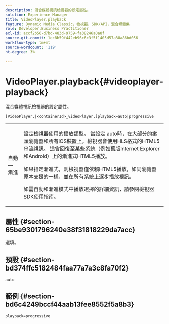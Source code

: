 ```yaml
---
description: 混合媒體視訊檢視器的設定屬性。
solution: Experience Manager
title: VideoPlayer.playback
feature: Dynamic Media Classic，檢視器，SDK/API，混合媒體集
role: Developer,Business Practitioner
exl-id: accf2b56-d7bd-483d-9759-fa38246a0a8f
source-git-commit: 1ec8b59f442eb96c6c3f5f1405d57a38a86bd056
workflow-type: tm+mt
source-wordcount: '119'
ht-degree: 3%

---
```


# VideoPlayer.playback{#videoplayer-playback}

混合媒體視訊檢視器的設定屬性。

`[VideoPlayer.|<containerId>_videoPlayer.]playback=auto|progressive`

<table id="table_27B4B2DDD44D4D1CB46DD1906A92B2FD"> 
 <tbody> 
  <tr> 
   <td colname="col1"> <p> <span class="codeph"> 自動 — 漸進</span> </p> </td> 
   <td colname="col2"> <p> 設定檢視器使用的播放類型。 當設定<span class="codeph"> auto</span>時，在大部分的案頭瀏覽器和所有iOS裝置上，檢視器會使用HLS格式的HTML5串流視訊。 這會回復至某些系統（例如舊版Internet Explorer和Android）上的漸進式HTML5播放。 </p> <p>如果指定<span class="codeph">漸進式</span>，則檢視器僅依賴HTML5播放，如同瀏覽器原本支援的一樣，並在所有系統上逐步播放視訊。 </p> <p>如需自動和漸進模式中播放選擇的詳細資訊，請參閱檢視器SDK使用指南。 </p> </td> 
  </tr> 
 </tbody> 
</table>

## 屬性 {#section-65be9301796240e38f31818229da7acc}

選填。

## 預設 {#section-bd374ffc5182484faa77a7a3c8fa70f2}

`auto`

## 範例 {#section-bd6c4249bccf44aab13fee8552f5a8b3}

`playback=progressive`

